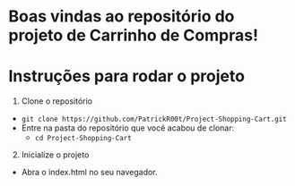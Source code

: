 # Boas vindas ao repositório do projeto de Carrinho de Compras!

# Instruções para rodar o projeto
1. Clone o repositório
  * `git clone https://github.com/PatrickR00t/Project-Shopping-Cart.git`
  * Entre na pasta do repositório que você acabou de clonar:
    * `cd Project-Shopping-Cart`

2. Inicialize o projeto
  * Abra o index.html no seu navegador.
